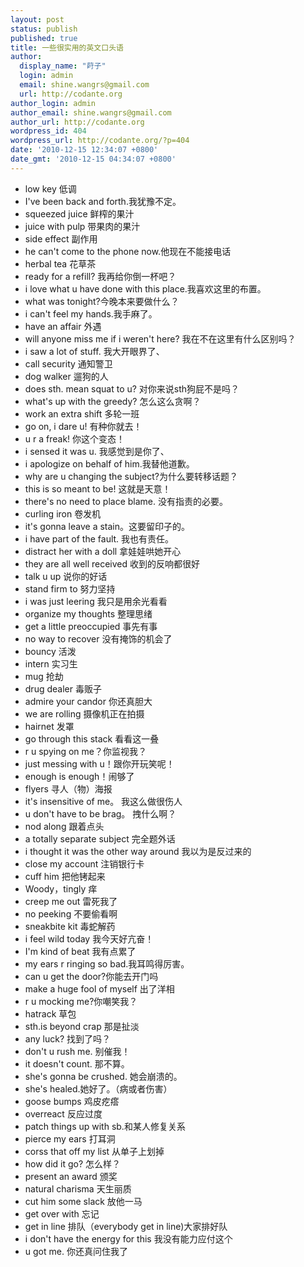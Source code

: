 ```yaml
---
layout: post
status: publish
published: true
title: 一些很实用的英文口头语
author:
  display_name: "莳子"
  login: admin
  email: shine.wangrs@gmail.com
  url: http://codante.org
author_login: admin
author_email: shine.wangrs@gmail.com
author_url: http://codante.org
wordpress_id: 404
wordpress_url: http://codante.org/?p=404
date: '2010-12-15 12:34:07 +0800'
date_gmt: '2010-12-15 04:34:07 +0800'
---
```


- low key 低调  
- I've been back and forth.我犹豫不定。
- squeezed juice 鲜榨的果汁
- juice with pulp 带果肉的果汁
- side effect 副作用
- he can't come to the phone now.他现在不能接电话
- herbal tea 花草茶
- ready for a refill? 我再给你倒一杯吧？
- i love what u have done with this place.我喜欢这里的布置。
- what was tonight?今晚本来要做什么？
- i can't feel my hands.我手麻了。
- have an affair 外遇
- will anyone miss me if i weren't here? 我在不在这里有什么区别吗？
- i saw a lot of stuff. 我大开眼界了、
- call security 通知警卫
- dog walker 遛狗的人
- does sth. mean squat to u? 对你来说sth狗屁不是吗？
- what's up with the greedy? 怎么这么贪啊？
- work an extra shift 多轮一班
- go on, i dare u!  有种你就去！
- u r a freak!  你这个变态！
- i sensed it was u. 我感觉到是你了、
- i apologize on behalf of him.我替他道歉。
- why are u changing the subject?为什么要转移话题？
- this is so meant to be! 这就是天意！
- there's no need to place blame. 没有指责的必要。
- curling iron 卷发机
- it's gonna leave a stain。这要留印子的。
- i have part of the fault. 我也有责任。
- distract her with a doll 拿娃娃哄她开心
- they are all well received 收到的反响都很好
- talk u up 说你的好话
- stand firm to  努力坚持
- i was just leering 我只是用余光看看
- organize my thoughts 整理思绪
- get a little preoccupied 事先有事
- no way to recover 没有掩饰的机会了
- bouncy  活泼
- intern    实习生
- mug   抢劫
- drug dealer 毒贩子
- admire your candor   你还真胆大
- we are rolling  摄像机正在拍摄
- hairnet  发罩
- go through this stack 看看这一叠
- r u spying on me？你监视我？
- just messing with u！跟你开玩笑呢！
- enough is enough！闹够了
- flyers 寻人（物）海报
- it's insensitive of me。 我这么做很伤人
- u don't have to be brag。 拽什么啊？
- nod along   跟着点头
- a totally separate subject 完全题外话
- i thought it was the other way around 我以为是反过来的
- close my account 注销银行卡
- cuff him 把他铐起来
- Woody，tingly 痒
- creep me out 雷死我了
- no peeking 不要偷看啊
- sneakbite kit  毒蛇解药
- i feel wild today 我今天好亢奋！
- I'm kind of beat 我有点累了
- my ears r ringing so bad.我耳鸣得厉害。
- can u get the door?你能去开门吗
- make a huge fool of myself 出了洋相
- r u mocking me?你嘲笑我？
- hatrack 草包
- sth.is beyond crap 那是扯淡
- any luck? 找到了吗？
- don't u rush me. 别催我！
- it doesn't count. 那不算。
- she's gonna be crushed. 她会崩溃的。
- she's healed.她好了。（病或者伤害）
- goose bumps 鸡皮疙瘩
- overreact 反应过度
- patch things up with sb.和某人修复关系
- pierce my ears 打耳洞
- corss that off my list 从单子上划掉
- how did it go? 怎么样？
- present an award 颁奖
- natural charisma 天生丽质
- cut him some slack 放他一马
- get over with 忘记
- get in line 排队（everybody get in line)大家排好队
- i don't have the energy for this 我没有能力应付这个
- u got me. 你还真问住我了